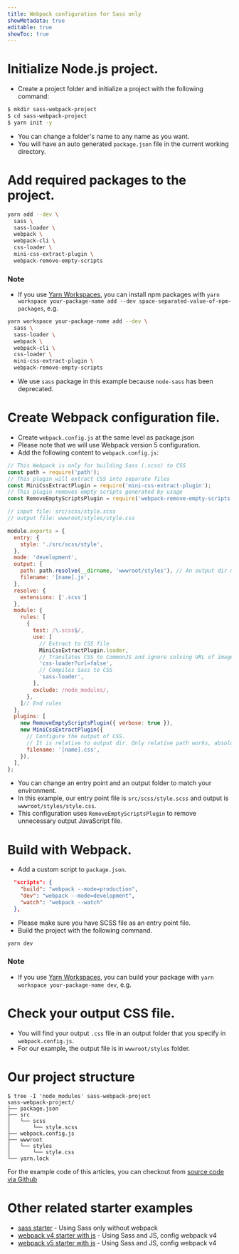 ```yaml
---
title: Webpack configuration for Sass only
showMetadata: true
editable: true
showToc: true
---
```


# Initialize Node.js project.
- Create a project folder and initialize a project with the following command:
```sh
$ mkdir sass-webpack-project
$ cd sass-webpack-project
$ yarn init -y
```
- You can change a folder's name to any name as you want.
- You will have an auto generated `package.json` file in the current working directory.

# Add required packages to the project.
```sh
yarn add --dev \
  sass \
  sass-loader \
  webpack \
  webpack-cli \
  css-loader \
  mini-css-extract-plugin \
  webpack-remove-empty-scripts
```

### Note
- If you use [Yarn Workspaces](https://classic.yarnpkg.com/en/docs/workspaces/), you can install npm packages with `yarn workspace your-package-name add --dev space-separated-value-of-npm-packages`, e.g.
```sh
yarn workspace your-package-name add --dev \
  sass \
  sass-loader \
  webpack \
  webpack-cli \
  css-loader \
  mini-css-extract-plugin \
  webpack-remove-empty-scripts
```
- We use `sass` package in this example because `node-sass` has been deprecated.

# Create Webpack configuration file.
- Create `webpack.config.js` at the same level as package.json
- Please note that we will use Webpack version 5 configuration.
- Add the following content to `webpack.config.js`:
```js
// This Webpack is only for building Sass (.scss) to CSS
const path = require('path');
// This plugin will extract CSS into separate files
const MiniCssExtractPlugin = require('mini-css-extract-plugin');
// This plugin removes empty scripts generated by usage
const RemoveEmptyScriptsPlugin = require('webpack-remove-empty-scripts');

// input file: src/scss/style.scss
// output file: wwwroot/styles/style.css

module.exports = {
  entry: {
    style: './src/scss/style',
  },
  mode: 'development',
  output: {
    path: path.resolve(__dirname, 'wwwroot/styles'), // An output dir must be an absolute path.
    filename: '[name].js',
  },
  resolve: {
    extensions: ['.scss']
  },
  module: {
    rules: [
      {
        test: /\.scss$/,
        use: [
          // Extract to CSS file
          MiniCssExtractPlugin.loader,
          // Translates CSS to CommonJS and ignore solving URL of images
          'css-loader?url=false',
          // Compiles Sass to CSS
          'sass-loader',
        ],
        exclude: /node_modules/,
      },
    ]// End rules
  },
  plugins: [
    new RemoveEmptyScriptsPlugin({ verbose: true }),
    new MiniCssExtractPlugin({
      // Configure the output of CSS.
      // It is relative to output dir. Only relative path works, absolute path does not work.
      filename: '[name].css',
    }),
  ],
};

```
- You can change an entry point and an output folder to match your environment.
- In this example, our entry point file is `src/scss/style.scss` and output is `wwwroot/styles/style.css`.
- This configuration uses `RemoveEmptyScriptsPlugin` to remove unnecessary output JavaScript file.

# Build with Webpack.
- Add a custom script to `package.json`.
```json
  "scripts": {
    "build": "webpack --mode=production",
    "dev": "webpack --mode=development",
    "watch": "webpack --watch"
  },
```
- Please make sure you have SCSS file as an entry point file.
- Build the project with the following command.
```sh
yarn dev
```

### Note
- If you use [Yarn Workspaces](https://classic.yarnpkg.com/en/docs/workspaces/), you can build your package with `yarn workspace your-package-name dev`, e.g.

# Check your output CSS file.
- You will find your output `.css` file in an output folder that you specify in `webpack.config.js`.
- For our example, the output file is in `wwwroot/styles` folder.

# Our project structure
```
$ tree -I 'node_modules' sass-webpack-project
sass-webpack-project/
├── package.json
├── src
│   └── scss
│       └── style.scss
├── webpack.config.js
├── wwwroot
│   └── styles
│       └── style.css
└── yarn.lock
```

For the example code of this articles, you can checkout from [source code via Github](https://github.com/mildronize/web-starter-collection/tree/master/webpack5-sass-only-starter)

# Other related starter examples
- [sass starter](https://github.com/mildronize/web-starter-collection/tree/master/sass-starter) -  Using Sass only without webpack
- [webpack v4 starter with js](https://github.com/mildronize/web-starter-collection/tree/master/sass-starter) -  Using Sass and JS, config webpack v4
- [webpack v5 starter with js](https://github.com/mildronize/web-starter-collection/tree/master/webpack5-starter) - Using Sass and JS, config webpack v4
